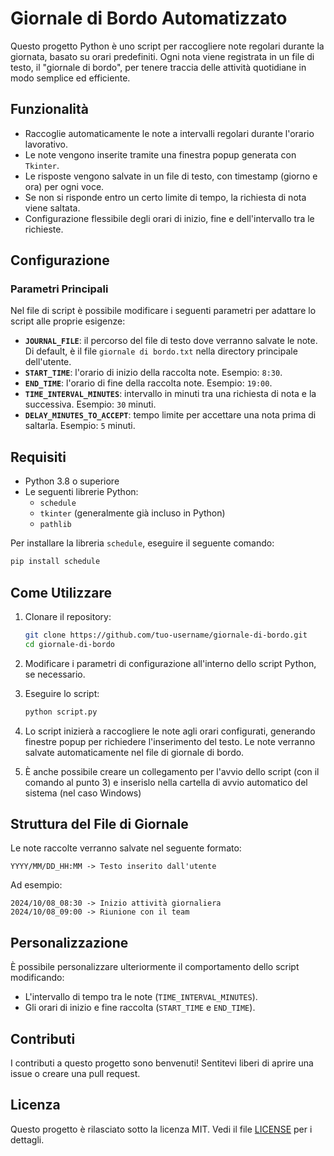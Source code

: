 # Giornale di Bordo Automatizzato

Questo progetto Python è uno script per raccogliere note regolari durante la giornata, basato su orari predefiniti. Ogni nota viene registrata in un file di testo, il "giornale di bordo", per tenere traccia delle attività quotidiane in modo semplice ed efficiente.

## Funzionalità

- Raccoglie automaticamente le note a intervalli regolari durante l'orario lavorativo.
- Le note vengono inserite tramite una finestra popup generata con `Tkinter`.
- Le risposte vengono salvate in un file di testo, con timestamp (giorno e ora) per ogni voce.
- Se non si risponde entro un certo limite di tempo, la richiesta di nota viene saltata.
- Configurazione flessibile degli orari di inizio, fine e dell'intervallo tra le richieste.

## Configurazione

### Parametri Principali

Nel file di script è possibile modificare i seguenti parametri per adattare lo script alle proprie esigenze:

- **`JOURNAL_FILE`**: il percorso del file di testo dove verranno salvate le note. Di default, è il file `giornale di bordo.txt` nella directory principale dell'utente.
- **`START_TIME`**: l'orario di inizio della raccolta note. Esempio: `8:30`.
- **`END_TIME`**: l'orario di fine della raccolta note. Esempio: `19:00`.
- **`TIME_INTERVAL_MINUTES`**: intervallo in minuti tra una richiesta di nota e la successiva. Esempio: `30` minuti.
- **`DELAY_MINUTES_TO_ACCEPT`**: tempo limite per accettare una nota prima di saltarla. Esempio: `5` minuti.

## Requisiti

- Python 3.8 o superiore
- Le seguenti librerie Python:
  - `schedule`
  - `tkinter` (generalmente già incluso in Python)
  - `pathlib`

Per installare la libreria `schedule`, eseguire il seguente comando:
```bash
pip install schedule
```
## Come Utilizzare

1. Clonare il repository:
   ```bash
   git clone https://github.com/tuo-username/giornale-di-bordo.git
   cd giornale-di-bordo
   ```

2. Modificare i parametri di configurazione all'interno dello script Python, se necessario.

3. Eseguire lo script:
   ```bash
   python script.py
   ```

4. Lo script inizierà a raccogliere le note agli orari configurati, generando finestre popup per richiedere l'inserimento del testo. Le note verranno salvate automaticamente nel file di giornale di bordo.
5. È anche possibile creare un collegamento per l'avvio dello script (con il comando al punto 3) e inserislo nella cartella di avvio automatico del sistema (nel caso Windows) 

## Struttura del File di Giornale

Le note raccolte verranno salvate nel seguente formato:

```
YYYY/MM/DD_HH:MM -> Testo inserito dall'utente
```

Ad esempio:
```
2024/10/08_08:30 -> Inizio attività giornaliera
2024/10/08_09:00 -> Riunione con il team
```

## Personalizzazione

È possibile personalizzare ulteriormente il comportamento dello script modificando:
- L'intervallo di tempo tra le note (`TIME_INTERVAL_MINUTES`).
- Gli orari di inizio e fine raccolta (`START_TIME` e `END_TIME`).

## Contributi

I contributi a questo progetto sono benvenuti! Sentitevi liberi di aprire una issue o creare una pull request.

## Licenza

Questo progetto è rilasciato sotto la licenza MIT. Vedi il file [LICENSE](LICENSE) per i dettagli.
```